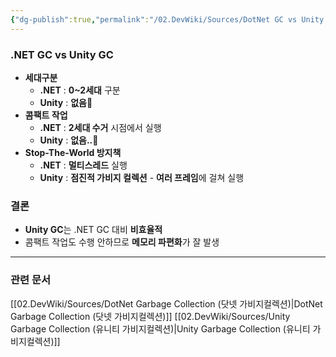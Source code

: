 ```yaml
---
{"dg-publish":true,"permalink":"/02.DevWiki/Sources/DotNet GC vs Unity GC/","noteIcon":"","created":"2024-12-01T17:24:47.000+09:00","updated":"2025-08-09T14:29:59.000+09:00"}
---
```


### .NET GC vs Unity GC
* **세대구분**
	* **.NET** : **0~2세대** 구분
	* **Unity** : **없음🥲**
* **콤팩트 작업**
	* **.NET** : **2세대 수거** 시점에서 실행
	* **Unity** : **없음..🥹**
* **Stop-The-World 방지책**
	* **.NET** : **멀티스레드** 실행
	* **Unity** : **점진적 가비지 컬렉션** - **여러 프레임**에 걸쳐 실행
### 결론
* **Unity GC**는 .NET GC 대비 **비효율적**
* 콤팩트 작업도 수행 안하므로 **메모리 파편화**가 잘 발생
---
### 관련 문서
[[02.DevWiki/Sources/DotNet Garbage Collection (닷넷 가비지컬렉션)\|DotNet Garbage Collection (닷넷 가비지컬렉션)]]
[[02.DevWiki/Sources/Unity Garbage Collection (유니티 가비지컬렉션)\|Unity Garbage Collection (유니티 가비지컬렉션)]]